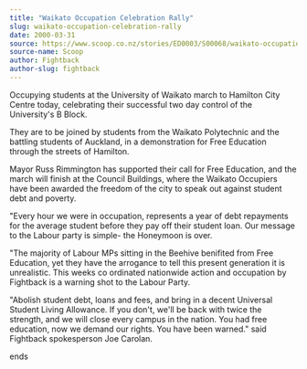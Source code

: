```yaml
---
title: "Waikato Occupation Celebration Rally"
slug: waikato-occupation-celebration-rally
date: 2000-03-31
source: https://www.scoop.co.nz/stories/ED0003/S00068/waikato-occupation-celebration-rally.htm
source-name: Scoop
author: Fightback
author-slug: fightback
---
```


<p>Occupying students at the University of Waikato march to
Hamilton City  Centre today, celebrating their successful
two day control of the  University's B Block.<p>

<p>They are
to be joined by students from the Waikato Polytechnic and
the battling students of Auckland, in a demonstration for
Free Education through the streets of Hamilton.<p>

<p>Mayor
Russ Rimmington has supported their call for Free Education,
and the march will finish at the Council Buildings, where
the Waikato Occupiers have  been awarded the freedom of the
city to speak out against student debt and poverty.</p>

<p>"Every
hour we were in occupation, represents a year of debt
repayments for  the average student before they pay off
their student loan.  Our message to  the Labour party is
simple- the Honeymoon is over.<p>

<p>"The majority of Labour
MPs sitting in the Beehive benifited from Free Education,
yet they have the  arrogance to tell this present generation
it is unrealistic.  This weeks co  ordinated nationwide
action and occupation by Fightback is a warning shot to  the
Labour Party.<p>

<p>"Abolish student debt, loans and fees, and
bring in a  decent Universal Student Living Allowance.  If
you don't, we'll be back with  twice the strength, and we
will close every campus in the nation.  You had free
education, now we demand our rights.  You have been warned."
said  Fightback spokesperson Joe Carolan.<p>

<p>ends<p>
         
